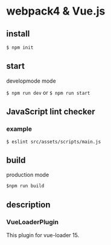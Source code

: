 # webpack4 & Vue.js

## install

``` $ npm init ```

## start
developmode mode

``` $ npm run dev ``` or ``` $ npm run start ```

## JavaScript lint checker

### example
``` $ eslint src/assets/scripts/main.js ```

## build
production mode

``` $npm run build ```

## description 

### VueLoaderPlugin
This plugin for vue-loader 15.
